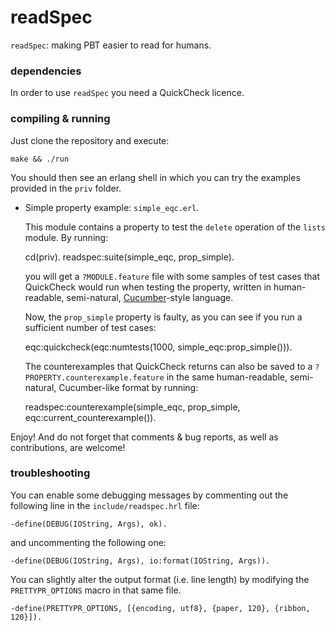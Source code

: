 readSpec
========

`readSpec`: making PBT easier to read for humans.

### dependencies

In order to use `readSpec` you need a QuickCheck licence.

### compiling & running

Just clone the repository and execute:

    make && ./run

You should then see an erlang shell in which you can try the examples provided
in the `priv` folder.

* Simple property example: `simple_eqc.erl`.

   This module contains a property to test the `delete` operation of the `lists`
   module. By running:

    cd(priv).
    readspec:suite(simple_eqc, prop_simple).

   you will get a `?MODULE.feature` file with some samples of test cases that
   QuickCheck would run when testing the property, written in human-readable,
   semi-natural, [Cucumber](http://cukes.info/)-style language.

   Now, the `prop_simple` property is faulty, as you can see if you run a
   sufficient number of test cases:

    eqc:quickcheck(eqc:numtests(1000, simple_eqc:prop_simple())).

   The counterexamples that QuickCheck returns can also be saved to a
   `?PROPERTY.counterexample.feature` in the same human-readable,
   semi-natural, Cucumber-like format by running:

    readspec:counterexample(simple_eqc, prop_simple, eqc:current_counterexample()).

Enjoy! And do not forget that comments & bug reports, as well as contributions,
are welcome!

### troubleshooting

You can enable some debugging messages by commenting out the following line in
the `include/readspec.hrl` file:

    -define(DEBUG(IOString, Args), ok).

and uncommenting the following one:

    -define(DEBUG(IOString, Args), io:format(IOString, Args)).

You can slightly alter the output format (i.e. line length) by modifying the
`PRETTYPR_OPTIONS` macro in that same file.

    -define(PRETTYPR_OPTIONS, [{encoding, utf8}, {paper, 120}, {ribbon, 120}]).

